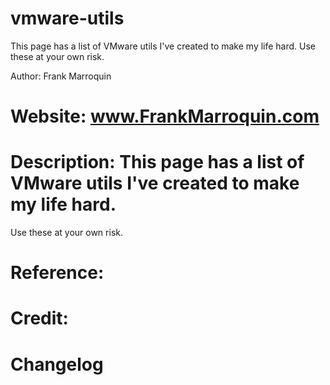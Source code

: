 # vmware-utils
This page has a list of VMware utils I've created to make my life hard. 
Use these at your own risk. 



 Author: Frank Marroquin
# Website: www.FrankMarroquin.com
# Description: This page has a list of VMware utils I've created to make my life hard. 
Use these at your own risk. 
# Reference: 
# Credit: 
# Changelog

